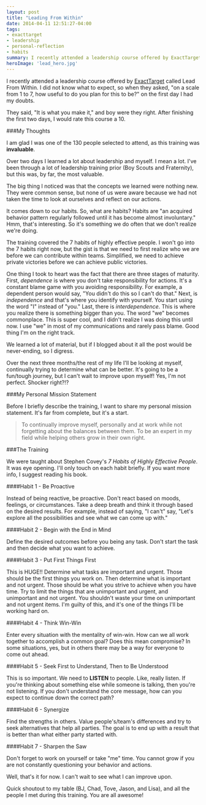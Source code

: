 ```yaml
---
layout: post
title: "Leading From Within"
date: 2014-04-11 12:51:27-04:00
tags:
- exacttarget
- leadership
- personal-reflection
- habits
summary: I recently attended a leadership course offered by ExactTarget called Lead From Within. I did not know what to expect, so when they asked, "on a scale from 1 to 7, how useful to do you plan for this to be?" on the first day I had my doubts
heroImage: 'lead_hero.jpg'
---
```


I recently attended a leadership course offered by [ExactTarget][1] called Lead From Within. I did not know what to expect, so when they asked, "on a scale from 1 to 7, how useful to do you plan for this to be?" on the first day I had my doubts.

They said, "It is what you make it," and boy were they right. After finishing the first two days, I would rate this course a 10.

###My Thoughts

I am glad I was one of the 130 people selected to attend, as this training was **invaluable**.

Over two days I learned a lot about leadership and myself. I mean a lot. I've been through a lot of leadership training prior (Boy Scouts and Fraternity), but this was, by far, the most valuable.

The big thing I noticed was that the concepts we learned were nothing new. They were common sense, but none of us were aware because we had not taken the time to look at ourselves and reflect on our actions.

It comes down to our habits. So, what are habits? Habits are "an acquired behavior pattern regularly followed until it has become almost involuntary." Hmm, that's interesting. So it's something we do often that we don't realize we're doing.

The training covered the 7 habits of highly effective people. I won't go into the 7 habits right now, but the gist is that we need to first realize who we are before we can contribute within teams. Simplified, we need to achieve private victories before we can achieve public victories.

One thing I took to heart was the fact that there are three stages of maturity. First, *dependence* is where you don't take responsibility for actions. It's a constant blame game with you avoiding responsibility. For example, a dependent person would say, "You didn't do this so I can't do that." Next, is *independence* and that's where you identify with yourself. You start using the word "I" instead of "you." Last, there is *interdependence*. This is where you realize there is something bigger than you. The word "we" becomes commonplace. This is super cool, and I didn't realize I was doing this until now. I use "we" in most of my communications and rarely pass blame.  Good thing I'm on the right track.

We learned a lot of material, but if I blogged about it all the post would be never-ending, so I digress.

Over the next three months/the rest of my life I'll be looking at myself, continually trying to determine what can be better. It's going to be a fun/tough journey, but I can't wait to improve upon myself! Yes, I'm not perfect. Shocker right?!?

###My Personal Mission Statement

Before I briefly describe the training, I want to share my personal mission statement. It's far from complete, but it's a start.

>To continually improve myself, personally and at work while not forgetting about the balances between them. To be an expert in my field while helping others grow in their own right.

###The Training

We were taught about Stephen Covey's *7 Habits of Highly Effective People*. It was eye opening. I'll only touch on each habit briefly. If you want more info, I suggest reading his book.

####Habit 1 - Be Proactive

Instead of being reactive, be proactive. Don't react based on moods, feelings, or circumstances. Take a deep breath and think it through based on the desired results. For example, instead of saying, "I can't" say, "Let's explore all the possibilities and see what we can come up with."

####Habit 2 - Begin with the End in Mind

Define the desired outcomes before you being any task. Don't start the task and then decide what you want to achieve.

####Habit 3 - Put First Things First

This is HUGE!! Determine what tasks are important and urgent. Those should be the first things you work on. Then determine what is important and not urgent. Those should be what you strive to achieve when you have time. Try to limit the things that are unimportant and urgent, and unimportant and not urgent. You shouldn't waste your time on unimportant and not urgent items. I'm guilty of this, and it's one of the things I'll be working hard on.

####Habit 4 - Think Win-Win

Enter every situation with the mentality of win-win. How can we all work together to accomplish a common goal? Does this mean compromise? In some situations, yes, but in others there may be a way for everyone to come out ahead.

####Habit 5 - Seek First to Understand, Then to Be Understood

This is so important. We need to **LISTEN** to people. Like, really listen. If you're thinking about something else while someone is talking, then you're not listening. If you don't understand the core message, how can you expect to continue down the correct path?

####Habit 6 - Synergize

Find the strengths in others. Value people's/team's differences and try to seek alternatives that help all parties. The goal is to end up with a result that is better than what either party started with.

####Habit 7 - Sharpen the Saw

Don't forget to work on yourself or take "me" time. You cannot grow if you are not constantly questioning your behavior and actions.

Well, that's it for now. I can't wait to see what I can improve upon.

Quick shoutout to my table (BJ, Chad, Tove, Jason, and Lisa), and all the people I met during this training. You are all awesome!

[1]: http://www.exacttarget.com/
